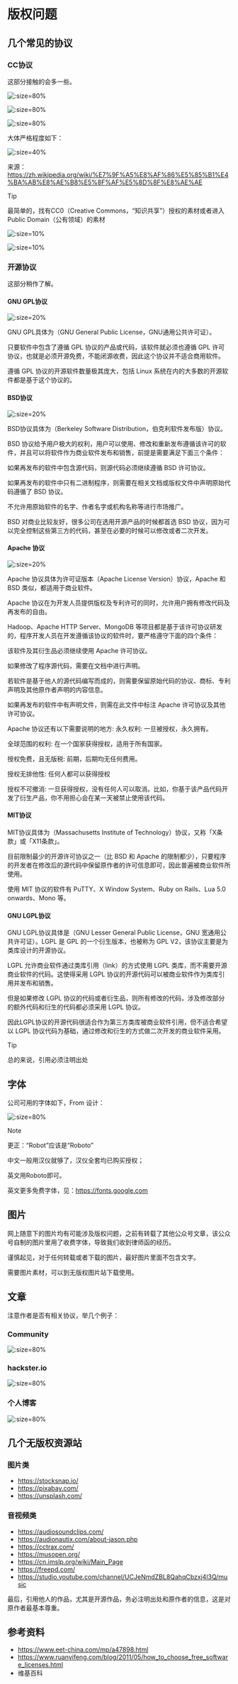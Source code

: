 # 版权问题
## 几个常见的协议

### CC协议

这部分接触的会多一些。


![](https://pic.loll.cc/images/2021/12/14/477d1cf6b5774b3c8e9babafb68e3db3.png ':size=80%')



![](https://pic.loll.cc/images/2021/12/14/cca9ca35eb0e4979b50d780f150fb2da.png ':size=80%')

![](https://pic.loll.cc/images/2021/12/14/16a2f3205aed48b2ae7fca56bb346aec.png ':size=80%')

大体严格程度如下：


![](https://pic.loll.cc/images/2021/12/14/42167b0c09a24434b561c30fa03bce46.png ':size=40%')


来源：https://zh.wikipedia.org/wiki/%E7%9F%A5%E8%AF%86%E5%85%B1%E4%BA%AB%E8%AE%B8%E5%8F%AF%E5%8D%8F%E8%AE%AE


> [!TIP]
> 最简单的，找有CC0（Creative Commons，“知识共享”）授权的素材或者进入Public Domain（公有领域）的素材


![](https://pic.loll.cc/images/2021/12/14/7f128e27fbc747d8be32264b409f01f8.png ':size=10%')


![](https://pic.loll.cc/images/2021/12/14/ab39ecd53cbf4dbfa204878e0f5be7c5.png ':size=10%')


### 开源协议



这部分稍作了解。

#### GNU GPL协议



![](https://pic.loll.cc/images/2021/12/14/8df1c478c6de45b091e4f65e899c6e28.png ':size=20%')



GNU GPL具体为（GNU General Public License，GNU通用公共许可证）。

只要软件中包含了遵循 GPL 协议的产品或代码，该软件就必须也遵循 GPL 许可协议，也就是必须开源免费，不能闭源收费，因此这个协议并不适合商用软件。

遵循 GPL 协议的开源软件数量极其庞大，包括 Linux 系统在内的大多数的开源软件都是基于这个协议的。



#### BSD协议


![](https://pic.loll.cc/images/2021/12/14/ae0cbecd8a8147f6b02baa928dda8991.png ':size=20%')


BSD协议具体为（Berkeley Software Distribution，伯克利软件发布版）协议。

BSD 协议给予用户极大的权利，用户可以使用、修改和重新发布遵循该许可的软件，并且可以将软件作为商业软件发布和销售，前提是需要满足下面三个条件：

如果再发布的软件中包含源代码，则源代码必须继续遵循 BSD 许可协议。

如果再发布的软件中只有二进制程序，则需要在相关文档或版权文件中声明原始代码遵循了 BSD 协议。

不允许用原始软件的名字、作者名字或机构名称等进行市场推广。

BSD 对商业比较友好，很多公司在选用开源产品的时候都首选 BSD 协议，因为可以完全控制这些第三方的代码，甚至在必要的时候可以修改或者二次开发。



#### Apache 协议



![](https://pic.loll.cc/images/2021/12/14/a07e73106fb6466ea5da0815183bdd43.png ':size=20%')

Apache 协议具体为许可证版本（Apache License Version）协议，Apache 和 BSD 类似，都适用于商业软件。

Apache 协议在为开发人员提供版权及专利许可的同时，允许用户拥有修改代码及再发布的自由。

Hadoop、Apache HTTP Server、MongoDB 等项目都是基于该许可协议研发的，程序开发人员在开发遵循该协议的软件时，要严格遵守下面的四个条件：

该软件及其衍生品必须继续使用 Apache 许可协议。

如果修改了程序源代码，需要在文档中进行声明。

若软件是基于他人的源代码编写而成的，则需要保留原始代码的协议、商标、专利声明及其他原作者声明的内容信息。

如果再发布的软件中有声明文件，则需在此文件中标注 Apache 许可协议及其他许可协议。

Apache 协议还有以下需要说明的地方: 永久权利: 一旦被授权，永久拥有。

全球范围的权利: 在一个国家获得授权，适用于所有国家。

授权免费，且无版税: 前期，后期均无任何费用。

授权无排他性: 任何人都可以获得授权

授权不可撤消: 一旦获得授权，没有任何人可以取消。比如，你基于该产品代码开发了衍生产品，你不用担心会在某一天被禁止使用该代码。



#### MIT协议

MIT协议具体为（Massachusetts Institute of Technology）协议，又称「X条款」或「X11条款」。

目前限制最少的开源许可协议之一（比 BSD 和 Apache 的限制都少），只要程序的开发者在修改后的源代码中保留原作者的许可信息即可，因此普遍被商业软件所使用。

使用 MIT 协议的软件有 PuTTY、X Window System、Ruby on Rails、Lua 5.0 onwards、Mono 等。



#### GNU LGPL协议

GNU LGPL协议具体是（GNU Lesser General Public License，GNU 宽通用公共许可证）。LGPL 是 GPL 的一个衍生版本，也被称为 GPL V2，该协议主要是为类库设计的开源协议。

LGPL 允许商业软件通过类库引用（link）的方式使用 LGPL 类库，而不需要开源商业软件的代码。这使得采用 LGPL 协议的开源代码可以被商业软件作为类库引用并发布和销售。

但是如果修改 LGPL 协议的代码或者衍生品，则所有修改的代码，涉及修改部分的额外代码和衍生的代码都必须采用 LGPL 协议。

因此LGPL协议的开源代码很适合作为第三方类库被商业软件引用，但不适合希望以 LGPL 协议代码为基础，通过修改和衍生的方式做二次开发的商业软件采用。

> [!TIP]
> 总的来说，引用必须注明出处

## 字体


公司可用的字体如下，From 设计：



![](https://pic.loll.cc/images/2021/12/14/7a323628257c4987aa2ab193d6b7e52d.png ':size=80%')


> [!NOTE]
> 更正：“Robot”应该是“Roboto”



中文一般用汉仪就够了，汉仪全套均已购买授权；

英文用Roboto即可。

英文更多免费字体，见：https://fonts.google.com



## 图片

网上随意下的图片均有可能涉及版权问题，之前有转载了其他公众号文章，该公众号自制的图片里用了收费字体，导致我们收到律师函的经历。

谨慎起见，对于任何转载或者下载的图片，最好图片里面不包含文字。

需要图片素材，可以到无版权图片站下载使用。


## 文章

注意作者是否有相关协议，举几个例子：

### Community



![](https://pic.loll.cc/images/2021/12/14/imageba8684bb7e216702.png ':size=80%')

### hackster.io



![](https://pic.loll.cc/images/2021/12/14/image807c9f7d0b4be839.png ':size=80%')


### 个人博客



![](https://pic.loll.cc/images/2021/12/14/imagebc561abebe6a8cf5.png ':size=80%')


## 几个无版权资源站


### 图片类

- https://stocksnap.io/
- https://pixabay.com/
- https://unsplash.com/

### 音视频类

- https://audiosoundclips.com/
- https://audionautix.com/about-jason.php
- https://cctrax.com/
- https://musopen.org/
- https://cn.imslp.org/wiki/Main_Page
- https://freepd.com/
- https://studio.youtube.com/channel/UCJeNmdZBL8QahqCbzxj4l3Q/music



最后，引用他人的作品，尤其是开源作品，务必注明出处和原作者的信息，这是对原作者最基本尊重。



## 参考资料



- https://www.eet-china.com/mp/a47898.html
- https://www.ruanyifeng.com/blog/2011/05/how_to_choose_free_software_licenses.html
- 维基百科

